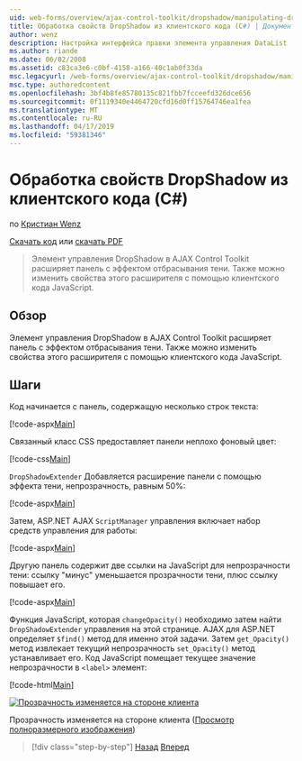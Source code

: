 ```yaml
---
uid: web-forms/overview/ajax-control-toolkit/dropshadow/manipulating-dropshadow-properties-from-client-code-cs
title: Обработка свойств DropShadow из клиентского кода (C#) | Документация Майкрософт
author: wenz
description: Настройка интерфейса правки элемента управления DataList
ms.author: riande
ms.date: 06/02/2008
ms.assetid: c83ca3e6-c0bf-4158-a166-40c1ab0f33da
msc.legacyurl: /web-forms/overview/ajax-control-toolkit/dropshadow/manipulating-dropshadow-properties-from-client-code-cs
msc.type: authoredcontent
ms.openlocfilehash: 3bf4b8fe85780135c821fbb7fcceefd326dce656
ms.sourcegitcommit: 0f1119340e4464720cfd16d0ff15764746ea1fea
ms.translationtype: MT
ms.contentlocale: ru-RU
ms.lasthandoff: 04/17/2019
ms.locfileid: "59381346"
---
```

# <a name="manipulating-dropshadow-properties-from-client-code-c"></a>Обработка свойств DropShadow из клиентского кода (C#)

по [Кристиан Wenz](https://github.com/wenz)

[Скачать код](http://download.microsoft.com/download/5/1/6/51652a81-500b-4f6b-88d3-617103e7941e/DropShadow2.cs.zip) или [скачать PDF](http://download.microsoft.com/download/b/6/a/b6ae89ee-df69-4c87-9bfb-ad1eb2b23373/dropshadow2CS.pdf)

> Элемент управления DropShadow в AJAX Control Toolkit расширяет панель с эффектом отбрасывания тени. Также можно изменить свойства этого расширителя с помощью клиентского кода JavaScript.


## <a name="overview"></a>Обзор

Элемент управления DropShadow в AJAX Control Toolkit расширяет панель с эффектом отбрасывания тени. Также можно изменить свойства этого расширителя с помощью клиентского кода JavaScript.

## <a name="steps"></a>Шаги

Код начинается с панель, содержащую несколько строк текста:

[!code-aspx[Main](manipulating-dropshadow-properties-from-client-code-cs/samples/sample1.aspx)]

Связанный класс CSS предоставляет панели неплохо фоновый цвет:

[!code-css[Main](manipulating-dropshadow-properties-from-client-code-cs/samples/sample2.css)]

`DropShadowExtender` Добавляется расширение панели с помощью эффекта тени, непрозрачность, равным 50%:

[!code-aspx[Main](manipulating-dropshadow-properties-from-client-code-cs/samples/sample3.aspx)]

Затем, ASP.NET AJAX `ScriptManager` управления включает набор средств управления для работы:

[!code-aspx[Main](manipulating-dropshadow-properties-from-client-code-cs/samples/sample4.aspx)]

Другую панель содержит две ссылки на JavaScript для непрозрачности тени: ссылку "минус" уменьшается прозрачности тени, плюс ссылку повышает его.

[!code-aspx[Main](manipulating-dropshadow-properties-from-client-code-cs/samples/sample5.aspx)]

Функция JavaScript, которая `changeOpacity()` необходимо затем найти `DropShadowExtender` управления на этой странице. AJAX для ASP.NET определяет `$find()` метод для именно этой задачи. Затем `get_Opacity()` метод извлекает текущий непрозрачность `set_Opacity()` метод устанавливает его. Код JavaScript помещает текущее значение непрозрачности в `<label>` элемент:

[!code-html[Main](manipulating-dropshadow-properties-from-client-code-cs/samples/sample6.html)]


[![Прозрачность изменяется на стороне клиента](manipulating-dropshadow-properties-from-client-code-cs/_static/image2.png)](manipulating-dropshadow-properties-from-client-code-cs/_static/image1.png)

Прозрачность изменяется на стороне клиента ([Просмотр полноразмерного изображения](manipulating-dropshadow-properties-from-client-code-cs/_static/image3.png))

> [!div class="step-by-step"]
> [Назад](adjusting-the-z-index-of-a-dropshadow-cs.md)
> [Вперед](adjusting-the-z-index-of-a-dropshadow-vb.md)
